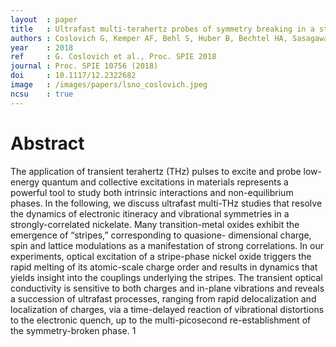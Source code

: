 ```yaml
---
layout  : paper
title   : Ultrafast multi-terahertz probes of symmetry breaking in a stripe-phase correlated oxide
authors : Coslovich G, Kemper AF, Behl S, Huber B, Bechtel HA, Sasagawa T, Martin MC, Lanzara A, Kaindl RA
year    : 2018
ref     : G. Coslovich et al., Proc. SPIE 2018
journal : Proc. SPIE 10756 (2018)
doi     : 10.1117/12.2322682
image   : /images/papers/lsno_coslovich.jpeg
ncsu    : true
---
```


# Abstract

The application of transient terahertz (THz) pulses to excite and probe low-energy quantum and collective excitations in materials represents a powerful tool to study both intrinsic interactions and non-equilibrium phases. In the following, we discuss ultrafast multi-THz studies that resolve the dynamics of electronic itineracy and vibrational symmetries in a strongly-correlated nickelate. Many transition-metal oxides exhibit the emergence of “stripes,” corresponding to quasione- dimensional charge, spin and lattice modulations as a manifestation of strong correlations. In our experiments, optical excitation of a stripe-phase nickel oxide triggers the rapid melting of its atomic-scale charge order and results in dynamics that yields insight into the couplings underlying the stripes. The transient optical conductivity is sensitive to both charges and in-plane vibrations and reveals a succession of ultrafast processes, ranging from rapid delocalization and localization of charges, via a time-delayed reaction of vibrational distortions to the electronic quench, up to the multi-picosecond re-establishment of the symmetry-broken phase.
1
